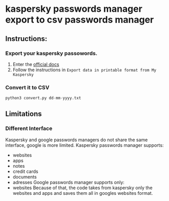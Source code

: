 # kaspersky passwords manager export to csv passwords manager

## Instructions:

### Export your kaspersky passowords.
1. Enter the [official docs](https://support.kaspersky.com/help/KPM/Win24.0/en-US/130515.htm)
2. Follow the instructions in `Export data in printable format from My Kaspersky`

### Convert it to CSV
```python
python3 convert.py dd-mm-yyyy.txt
```

## Limitations

### Different Interface
Kaspersky and google passwords managers do not share the same interface, google is more limited.
Kaspersky passwords manager supports:
- websites
- apps
- notes
- credit cards
- documents
- adresses
Google passwords manager supports only:
- websites
Because of that, the code takes from kaspersky only the websites and apps and saves them all in googles websites format.

